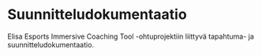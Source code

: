 # Suunnitteludokumentaatio

Elisa Esports Immersive Coaching Tool -ohtuprojektiin liittyvä tapahtuma- ja suunnitteludokumentaatio.
